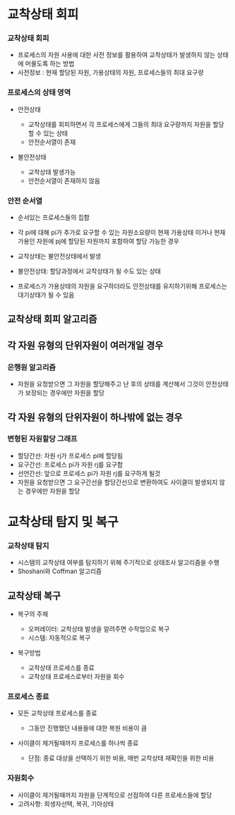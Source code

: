 # 교착상태 회피
### 교착상태 회피
* 프로세스의 자원 사용에 대한 사전 정보를 활용하여 교착상태가 발생하지 않는 상태에 머물도록 하는 방법
* 사전정보 : 현재 할당된 자원, 가용상태의 자원, 프로세스들의 최대 요구량

### 프로세스의 상태 영역
* 안전상태
  * 교착상태를 회피하면서 각 프로세스에게 그들의 최대 요구량까지 자원을 할당할 수 있는 상태
  * 안전순서열이 존재

* 불안전상태
  * 교착상태 발생가능
  * 안전순서열이 존재하지 않음

### 안전 순서열
* 순서있는 프로세스들의 집합
* 각 pi에 대해 pi가 추가로 요구할 수 있는 자원소요량이 현재 가용상태 이거나 현재 가용인 자원에 pj에 할당된 자원까지 포함하여 할당 가능한 경우

* 교착상태는 불안전상태에서 발생
* 불안전상태: 할당과정에서 교착상태가 될 수도 있는 상태
* 프로세스가 가용상태의 자원을 요구하더라도 안전상태를 유지하기위해 프로세스는 대기상태가 될 수 있음

## 교착상태 회피 알고리즘
## 각 자원 유형의 단위자원이 여러개일 경우
### 은행원 알고리즘
* 자원을 요청받으면 그 자원을 할당해주고 난 후의 상태를 계산해서 그것이 안전상태가 보장되는 경우에만 자원을 할당

## 각 자원 유형의 단위자원이 하나밖에 없는 경우
### 변형된 자원할당 그래프
* 할당간선: 자원 rj가 프로세스 pi에 할당됨
* 요구간선: 프로세스 pi가 자원 rj를 요구함
* 선언간선: 앞으로 프로세스 pi가 자원 rj를 요구하게 될것
* 자원을 요청받으면 그 요구간선을 할당간선으로 변환하여도 사이클이 발생되지 않는 경우에만 자원을 할당

# 교착상태 탐지 및 복구
### 교착상태 탐지
* 시스템의 교착상태 여부를 탐지하기 위해 주기적으로 상태조사 알고리즘을 수행
* Shoshani와 Coffman 알고리즘

## 교착상태 복구
* 복구의 주체
  * 오퍼레이터: 교착상태 발생을 알려주면 수작업으로 복구
  * 시스템: 자동적으로 복구

* 복구방법
  * 교착상태 프로세스를 종료
  * 교착상태 프로세스로부터 자원을 회수

### 프로세스 종료
* 모든 교착상태 프로세스를 종료
  * 그동안 진행했던 내용들에 대한 복원 비용이 큼

* 사이클이 제거될때까지 프로세스를 하나씩 종료
  * 단점: 종료 대상을 선택하기 위한 비용, 매번 교착상태 재확인을 위한 비용

### 자원회수
* 사이클이 제거될때까지 자원을 단계적으로 선점하여 다른 프로세스들에 할당
* 고려사항: 희생자선택, 복귀, 기아상태
